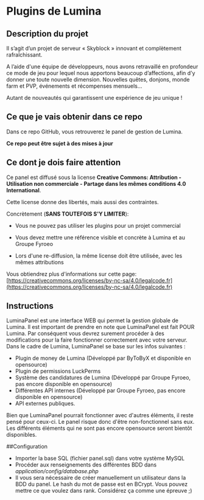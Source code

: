 
# Plugins de Lumina

  

## Description du projet

Il s’agit d’un projet de serveur « Skyblock » innovant et complètement rafraîchissant.

A l’aide d'une  équipe de développeurs, nous avons retravaillé en profondeur ce mode de jeu pour lequel nous apportons beaucoup d’affections, afin d’y donner une toute nouvelle dimension. Nouvelles quêtes, donjons, monde farm et PVP, événements et récompenses mensuels…

Autant de nouveautés qui garantissent une expérience de jeu unique !

  

## Ce que je vais obtenir dans ce repo

Dans ce repo GitHub, vous retrouverez le panel de gestion de Lumina.

****Ce repo peut être sujet à des mises à jour****

  

## Ce dont je dois faire attention

Ce panel est diffusé sous la license ****Creative Commons: Attribution - Utilisation non commerciale - Partage dans les mêmes conditions 4.0 International****.

Cette license donne des libertés, mais aussi des contraintes.

  

Concrètement (****SANS TOUTEFOIS S'Y LIMITER****):

  

- Vous ne pouvez pas utiliser les plugins pour un projet commercial

- Vous devez mettre une référence visible et concrète à Lumina et au Groupe Fyroeo

- Lors d'une re-diffusion, la même license doit être utilisée, avec les mêmes attributions

  

Vous obtiendrez plus d'informations sur cette page: [https://creativecommons.org/licenses/by-nc-sa/4.0/legalcode.fr](https://creativecommons.org/licenses/by-nc-sa/4.0/legalcode.fr)

  

## Instructions

  

LuminaPanel est une interface WEB qui permet la gestion globale de Lumina.
Il est important de prendre en note que LuminaPanel est fait POUR Lumina. Par conséquent vous devrez surement procéder à des modifications pour la faire fonctionner correctement avec votre serveur.
Dans le cadre de Lumina, LuminaPanel se base sur les infos suivantes :

- Plugin de money de Lumina (Développé par ByToByX et disponible en opensource)
- Plugin de permissions LuckPerms
- Système des candidatures de Lumina (Développé par Groupe Fyroeo, pas encore disponible en opensource)
- Différentes API internes (Développé par Groupe Fyroeo, pas encore disponible en opensource)
- API externes publiques.

Bien que LuminaPanel pourrait fonctionner avec d'autres éléments, il reste pensé pour ceux-ci. Le panel risque donc d'être non-fonctionnel sans eux.
Les différents éléments qui ne sont pas encore opensource seront bientôt disponibles.

##Configuration

- Importer la base SQL (fichier panel.sql) dans votre système MySQL
- Procéder aux renseignements des différentes BDD dans _application/config/database.php_
- Il vous sera nécessaire de créer manuellement un utilisateur dans la BDD du panel. Le hash du mot de passe est en BCrypt. Vous pouvez mettre ce que voulez dans rank. Considérez ça comme une épreuve ;)

